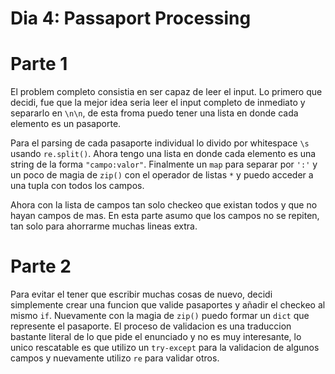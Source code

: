 # Dia 4: Passaport Processing

# Parte 1

El problem completo consistia en ser capaz de leer el input. Lo primero que decidi, fue que la mejor idea seria leer el input completo de inmediato y separarlo en `\n\n`, de esta froma puedo tener una lista en donde cada elemento es un pasaporte.

Para el parsing de cada pasaporte individual lo divido por whitespace `\s` usando `re.split()`. Ahora tengo una lista en donde cada elemento es una string de la forma `"campo:valor"`. Finalmente un `map` para separar por `':'` y un poco de magia de `zip()` con el operador de listas `*` y puedo acceder a una tupla con todos los campos.

Ahora con la lista de campos tan solo checkeo que existan todos y que no hayan campos de mas. En esta parte asumo que los campos no se repiten, tan solo para ahorrarme muchas lineas extra.

# Parte 2

Para evitar el tener que escribir muchas cosas de nuevo, decidi simplemente crear una funcion que valide pasaportes y añadir el checkeo al mismo `if`. Nuevamente con la magia de `zip()` puedo formar un `dict` que represente el pasaporte. El proceso de validacion es una traduccion bastante literal de lo que pide el enunciado y no es muy interesante, lo unico rescatable es que utilizo un `try-except` para la validacion de algunos campos y nuevamente utilizo `re` para validar otros.